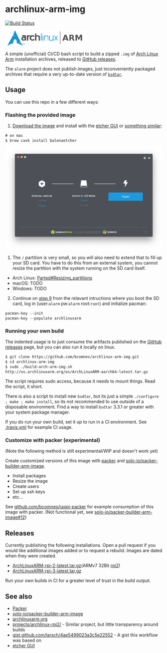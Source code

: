 # archlinux-arm-img
[![Build Status](https://travis-ci.com/bcomnes/archlinux-arm-img.svg?branch=master)](https://travis-ci.com/bcomnes/archlinux-arm-img)

![logo](./alarm.png)

A simple (unofficial) CI/CD bash script to build a zipped `.img` of [Arch Linux Arm](https://archlinuxarm.org) installation archives, released to [GitHub releases](https://github.com/bcomnes/archlinux-arm-img/releases).

The `alarm` project does not publish images, just inconveniently packaged archives that require a very up-to-date version of  [`bsdtar`](https://www.libarchive.org).

## Usage

You can use this repo in a few different ways:

### Flashing the provided image

1. [Download the image](https://github.com/bcomnes/archlinux-arm-img/releases/latest) and install with the [etcher GUI](https://www.balena.io/etcher/) or [something similar](https://www.raspberrypi.org/documentation/installation/installing-images/):

```console
# on mac
$ brew cask install balenaetcher
```

![etcher screenshot](./etcher.png)

1. The `/` partition is very small, so you will also need to extend that to fill up your SD card.  You have to do this from an external system, you cannot resize the partition with the system running on the SD card itself.

- Arch Linux: [Parted#Resizing_partitions](https://wiki.archlinux.org/index.php/Parted#Resizing_partitions)
- macOS: TODO
- Windows: TODO

2. Continue on [step 9](https://archlinuxarm.org/platforms/armv8/broadcom/raspberry-pi-3) from the relavant intructions where you boot the SD card, log in (user:`alarm` pw:`alarm` root:`root`) and initialize pacman:

```console
pacman-key --init
pacman-key --populate archlinuxarm
```

### Running your own build

The indented usage is to just consume the artifacts published on the [GitHub releases](https://github.com/bcomnes/archlinux-arm-img/releases) page, but you can also run it locally on linux.

```console
$ git clone https://github.com/bcomnes/archlinux-arm-img.git
$ cd archlinux-arm-img
$ sudo ./build-arch-arm-img.sh http://os.archlinuxarm.org/os/ArchLinuxARM-aarch64-latest.tar.gz
```

The script requires sudo access, because it needs to mount things.  Read the script, it short.

There is also a script to install new `bsdtar`, but its just a simple `./configure ; make ; make install`, so its not recommended to use outside of a disposable environment.  Find a way to install `bsdtar` 3.3.1 or greater with your system package manager.

If you do run your own build, set it up to run in a CI environment. See [.travis.yml](./travis.yml) for example CI usage.

### Customize with packer (experimental)

(Note the following method is still experimental/WIP and doesn't work yet)

Create customized versions of this image with [packer](https://www.packer.io) and [solo-io/packer-builder-arm-image](https://github.com/solo-io/packer-builder-arm-image).

- Install packages
- Resize the image
- Create users
- Set up ssh keys
- etc...

See [github.com/bcomnes/raspi-packer](https://github.com/bcomnes/raspi-packer) for example consumption of this image with packer. (Not functional yet, see [solo-io/packer-builder-arm-image#12](https://github.com/solo-io/packer-builder-arm-image/issues/12))

## Releases

Currently publishing the following installations.  Open a pull request if you would like additional images added or to request a rebuild.  Images are dated when they were created.

- [ArchLinuxARM-rpi-2-latest.tar.gz](https://archlinuxarm.org/platforms/armv8/broadcom/raspberry-pi-3)(ARMv7 32Bit [rpi2](https://archlinuxarm.org/platforms/armv7/broadcom/raspberry-pi-2))
- [ArchLinuxARM-rpi-3-latest.tar.gz](https://archlinuxarm.org/platforms/armv8/broadcom/raspberry-pi-3)

Run your own builds in CI for a greater level of trust in the build output.

## See also

- [Packer](https://www.packer.io)
- [solo-io/packer-builder-arm-image](https://github.com/solo-io/packer-builder-arm-image)
- [archlinuxarm.org](https://archlinuxarm.org)
- [projects/archlinux-rpi2/](https://sourceforge.net/projects/archlinux-rpi2/) - Similar project, but little transparency around builds
- [gist.github.com/larsch/4ae5499023a3c5e22552](https://gist.github.com/larsch/4ae5499023a3c5e22552) - A gist this workflow was based on
- [etcher GUI](https://www.balena.io/etcher/)

